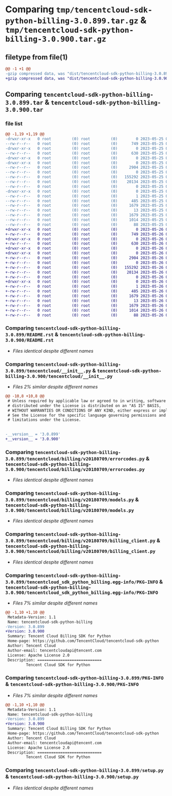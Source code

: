 # Comparing `tmp/tencentcloud-sdk-python-billing-3.0.899.tar.gz` & `tmp/tencentcloud-sdk-python-billing-3.0.900.tar.gz`

## filetype from file(1)

```diff
@@ -1 +1 @@
-gzip compressed data, was "dist/tencentcloud-sdk-python-billing-3.0.899.tar", last modified: Thu May 25 00:17:32 2023, max compression
+gzip compressed data, was "dist/tencentcloud-sdk-python-billing-3.0.900.tar", last modified: Fri May 26 02:10:59 2023, max compression
```

## Comparing `tencentcloud-sdk-python-billing-3.0.899.tar` & `tencentcloud-sdk-python-billing-3.0.900.tar`

### file list

```diff
@@ -1,19 +1,19 @@
-drwxr-xr-x   0 root         (0) root         (0)        0 2023-05-25 00:17:32.000000 tencentcloud-sdk-python-billing-3.0.899/
--rw-r--r--   0 root         (0) root         (0)      749 2023-05-25 00:17:32.000000 tencentcloud-sdk-python-billing-3.0.899/README.rst
-drwxr-xr-x   0 root         (0) root         (0)        0 2023-05-25 00:17:32.000000 tencentcloud-sdk-python-billing-3.0.899/tencentcloud/
--rw-r--r--   0 root         (0) root         (0)      630 2023-05-25 00:17:32.000000 tencentcloud-sdk-python-billing-3.0.899/tencentcloud/__init__.py
-drwxr-xr-x   0 root         (0) root         (0)        0 2023-05-25 00:17:32.000000 tencentcloud-sdk-python-billing-3.0.899/tencentcloud/billing/
-drwxr-xr-x   0 root         (0) root         (0)        0 2023-05-25 00:17:32.000000 tencentcloud-sdk-python-billing-3.0.899/tencentcloud/billing/v20180709/
--rw-r--r--   0 root         (0) root         (0)     2904 2023-05-25 00:17:32.000000 tencentcloud-sdk-python-billing-3.0.899/tencentcloud/billing/v20180709/errorcodes.py
--rw-r--r--   0 root         (0) root         (0)        0 2023-05-25 00:17:32.000000 tencentcloud-sdk-python-billing-3.0.899/tencentcloud/billing/v20180709/__init__.py
--rw-r--r--   0 root         (0) root         (0)   155292 2023-05-25 00:17:32.000000 tencentcloud-sdk-python-billing-3.0.899/tencentcloud/billing/v20180709/models.py
--rw-r--r--   0 root         (0) root         (0)    20134 2023-05-25 00:17:32.000000 tencentcloud-sdk-python-billing-3.0.899/tencentcloud/billing/v20180709/billing_client.py
--rw-r--r--   0 root         (0) root         (0)        0 2023-05-25 00:17:32.000000 tencentcloud-sdk-python-billing-3.0.899/tencentcloud/billing/__init__.py
-drwxr-xr-x   0 root         (0) root         (0)        0 2023-05-25 00:17:32.000000 tencentcloud-sdk-python-billing-3.0.899/tencentcloud_sdk_python_billing.egg-info/
--rw-r--r--   0 root         (0) root         (0)        1 2023-05-25 00:17:32.000000 tencentcloud-sdk-python-billing-3.0.899/tencentcloud_sdk_python_billing.egg-info/dependency_links.txt
--rw-r--r--   0 root         (0) root         (0)      485 2023-05-25 00:17:32.000000 tencentcloud-sdk-python-billing-3.0.899/tencentcloud_sdk_python_billing.egg-info/SOURCES.txt
--rw-r--r--   0 root         (0) root         (0)     1679 2023-05-25 00:17:32.000000 tencentcloud-sdk-python-billing-3.0.899/tencentcloud_sdk_python_billing.egg-info/PKG-INFO
--rw-r--r--   0 root         (0) root         (0)       13 2023-05-25 00:17:32.000000 tencentcloud-sdk-python-billing-3.0.899/tencentcloud_sdk_python_billing.egg-info/top_level.txt
--rw-r--r--   0 root         (0) root         (0)     1679 2023-05-25 00:17:32.000000 tencentcloud-sdk-python-billing-3.0.899/PKG-INFO
--rw-r--r--   0 root         (0) root         (0)     1014 2023-05-25 00:17:32.000000 tencentcloud-sdk-python-billing-3.0.899/setup.py
--rw-r--r--   0 root         (0) root         (0)       88 2023-05-25 00:17:32.000000 tencentcloud-sdk-python-billing-3.0.899/setup.cfg
+drwxr-xr-x   0 root         (0) root         (0)        0 2023-05-26 02:10:59.000000 tencentcloud-sdk-python-billing-3.0.900/
+-rw-r--r--   0 root         (0) root         (0)      749 2023-05-26 02:10:59.000000 tencentcloud-sdk-python-billing-3.0.900/README.rst
+drwxr-xr-x   0 root         (0) root         (0)        0 2023-05-26 02:10:59.000000 tencentcloud-sdk-python-billing-3.0.900/tencentcloud/
+-rw-r--r--   0 root         (0) root         (0)      630 2023-05-26 02:10:59.000000 tencentcloud-sdk-python-billing-3.0.900/tencentcloud/__init__.py
+drwxr-xr-x   0 root         (0) root         (0)        0 2023-05-26 02:10:59.000000 tencentcloud-sdk-python-billing-3.0.900/tencentcloud/billing/
+drwxr-xr-x   0 root         (0) root         (0)        0 2023-05-26 02:10:59.000000 tencentcloud-sdk-python-billing-3.0.900/tencentcloud/billing/v20180709/
+-rw-r--r--   0 root         (0) root         (0)     2904 2023-05-26 02:10:59.000000 tencentcloud-sdk-python-billing-3.0.900/tencentcloud/billing/v20180709/errorcodes.py
+-rw-r--r--   0 root         (0) root         (0)        0 2023-05-26 02:10:59.000000 tencentcloud-sdk-python-billing-3.0.900/tencentcloud/billing/v20180709/__init__.py
+-rw-r--r--   0 root         (0) root         (0)   155292 2023-05-26 02:10:59.000000 tencentcloud-sdk-python-billing-3.0.900/tencentcloud/billing/v20180709/models.py
+-rw-r--r--   0 root         (0) root         (0)    20134 2023-05-26 02:10:59.000000 tencentcloud-sdk-python-billing-3.0.900/tencentcloud/billing/v20180709/billing_client.py
+-rw-r--r--   0 root         (0) root         (0)        0 2023-05-26 02:10:59.000000 tencentcloud-sdk-python-billing-3.0.900/tencentcloud/billing/__init__.py
+drwxr-xr-x   0 root         (0) root         (0)        0 2023-05-26 02:10:59.000000 tencentcloud-sdk-python-billing-3.0.900/tencentcloud_sdk_python_billing.egg-info/
+-rw-r--r--   0 root         (0) root         (0)        1 2023-05-26 02:10:59.000000 tencentcloud-sdk-python-billing-3.0.900/tencentcloud_sdk_python_billing.egg-info/dependency_links.txt
+-rw-r--r--   0 root         (0) root         (0)      485 2023-05-26 02:10:59.000000 tencentcloud-sdk-python-billing-3.0.900/tencentcloud_sdk_python_billing.egg-info/SOURCES.txt
+-rw-r--r--   0 root         (0) root         (0)     1679 2023-05-26 02:10:59.000000 tencentcloud-sdk-python-billing-3.0.900/tencentcloud_sdk_python_billing.egg-info/PKG-INFO
+-rw-r--r--   0 root         (0) root         (0)       13 2023-05-26 02:10:59.000000 tencentcloud-sdk-python-billing-3.0.900/tencentcloud_sdk_python_billing.egg-info/top_level.txt
+-rw-r--r--   0 root         (0) root         (0)     1679 2023-05-26 02:10:59.000000 tencentcloud-sdk-python-billing-3.0.900/PKG-INFO
+-rw-r--r--   0 root         (0) root         (0)     1014 2023-05-26 02:10:59.000000 tencentcloud-sdk-python-billing-3.0.900/setup.py
+-rw-r--r--   0 root         (0) root         (0)       88 2023-05-26 02:10:59.000000 tencentcloud-sdk-python-billing-3.0.900/setup.cfg
```

### Comparing `tencentcloud-sdk-python-billing-3.0.899/README.rst` & `tencentcloud-sdk-python-billing-3.0.900/README.rst`

 * *Files identical despite different names*

### Comparing `tencentcloud-sdk-python-billing-3.0.899/tencentcloud/__init__.py` & `tencentcloud-sdk-python-billing-3.0.900/tencentcloud/__init__.py`

 * *Files 2% similar despite different names*

```diff
@@ -10,8 +10,8 @@
 # Unless required by applicable law or agreed to in writing, software
 # distributed under the License is distributed on an "AS IS" BASIS,
 # WITHOUT WARRANTIES OR CONDITIONS OF ANY KIND, either express or implied.
 # See the License for the specific language governing permissions and
 # limitations under the License.
 
 
-__version__ = '3.0.899'
+__version__ = '3.0.900'
```

### Comparing `tencentcloud-sdk-python-billing-3.0.899/tencentcloud/billing/v20180709/errorcodes.py` & `tencentcloud-sdk-python-billing-3.0.900/tencentcloud/billing/v20180709/errorcodes.py`

 * *Files identical despite different names*

### Comparing `tencentcloud-sdk-python-billing-3.0.899/tencentcloud/billing/v20180709/models.py` & `tencentcloud-sdk-python-billing-3.0.900/tencentcloud/billing/v20180709/models.py`

 * *Files identical despite different names*

### Comparing `tencentcloud-sdk-python-billing-3.0.899/tencentcloud/billing/v20180709/billing_client.py` & `tencentcloud-sdk-python-billing-3.0.900/tencentcloud/billing/v20180709/billing_client.py`

 * *Files identical despite different names*

### Comparing `tencentcloud-sdk-python-billing-3.0.899/tencentcloud_sdk_python_billing.egg-info/PKG-INFO` & `tencentcloud-sdk-python-billing-3.0.900/tencentcloud_sdk_python_billing.egg-info/PKG-INFO`

 * *Files 7% similar despite different names*

```diff
@@ -1,10 +1,10 @@
 Metadata-Version: 1.1
 Name: tencentcloud-sdk-python-billing
-Version: 3.0.899
+Version: 3.0.900
 Summary: Tencent Cloud Billing SDK for Python
 Home-page: https://github.com/TencentCloud/tencentcloud-sdk-python
 Author: Tencent Cloud
 Author-email: tencentcloudapi@tencent.com
 License: Apache License 2.0
 Description: ============================
         Tencent Cloud SDK for Python
```

### Comparing `tencentcloud-sdk-python-billing-3.0.899/PKG-INFO` & `tencentcloud-sdk-python-billing-3.0.900/PKG-INFO`

 * *Files 7% similar despite different names*

```diff
@@ -1,10 +1,10 @@
 Metadata-Version: 1.1
 Name: tencentcloud-sdk-python-billing
-Version: 3.0.899
+Version: 3.0.900
 Summary: Tencent Cloud Billing SDK for Python
 Home-page: https://github.com/TencentCloud/tencentcloud-sdk-python
 Author: Tencent Cloud
 Author-email: tencentcloudapi@tencent.com
 License: Apache License 2.0
 Description: ============================
         Tencent Cloud SDK for Python
```

### Comparing `tencentcloud-sdk-python-billing-3.0.899/setup.py` & `tencentcloud-sdk-python-billing-3.0.900/setup.py`

 * *Files identical despite different names*

